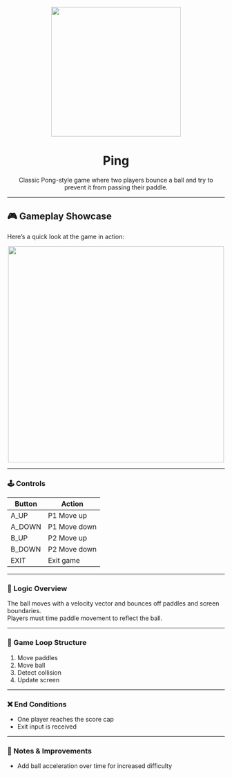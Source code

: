<p align="center">
<img src="https://github.com/user-attachments/assets/f6ac32bd-76f9-4957-8dea-ec592b3a1954" width="300">
</p>

<h1 align="center"> 
Ping
</h1>

<p align="center">
Classic Pong-style game where two players bounce a ball and try to prevent it from passing their paddle.
</p>

---
## 🎮 Gameplay Showcase

Here’s a quick look at the game in action:
<p align="center">
<img src="https://github.com/user-attachments/assets/3df3f836-1959-4a81-a6e0-cc8903b7ac0c" width="500">
</p>

---

### 🕹️ Controls

| Button   | Action        |
|----------|---------------|
| A_UP     | P1 Move up    |
| A_DOWN   | P1 Move down  |
| B_UP     | P2 Move up    |
| B_DOWN   | P2 Move down  |
| EXIT     | Exit game     |

---

### 🧠 Logic Overview  
The ball moves with a velocity vector and bounces off paddles and screen boundaries.  
Players must time paddle movement to reflect the ball.

---

### 🧩 Game Loop Structure  
1. Move paddles  
2. Move ball  
3. Detect collision  
4. Update screen  

---

### ❌ End Conditions  
- One player reaches the score cap  
- Exit input is received  

---

### 🧪 Notes & Improvements  
- Add ball acceleration over time for increased difficulty
